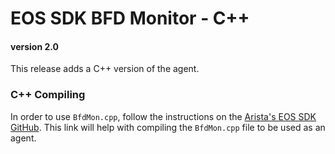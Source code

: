 # EOS SDK BFD Monitor - C++
#### version 2.0
This release adds a C++ version of the agent.

### C++ Compiling
In order to use `BfdMon.cpp`, follow the instructions on the [Arista's EOS SDK GitHub](https://github.com/aristanetworks/EosSdk/wiki).
This link will help with compiling the `BfdMon.cpp` file to be used as an agent.

